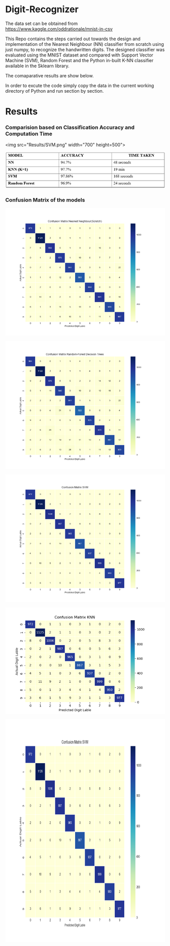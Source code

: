 # Digit-Recognizer

The data set can be obtained from https://www.kaggle.com/oddrationale/mnist-in-csv

This Repo contains the steps carried out towards  the design and  implementation of the Nearest Neighbour (NN) classifier from scratch using just numpy, to recognize the handwritten digits. The designed classifier was evaluated using the MNIST dataset and compared with Support Vector Machine (SVM), Random Forest and the Python in-built K-NN classifier available in the Sklearn library.

The comaparative results are show below.

In order to excute the code simply copy the data in the current working directory of Python and run section by section.

# Results

### Comparision based on Classification Accuracy and Computation Time

<img src="Results/SVM.png" width="700" height=500">

![](Results/ctable.PNG)

### Confusion Matrix of the models

![](Results/NN(scratch).png)

![](Results/Random%20Forest.png)

![](Results/SVM.png)

![](Results/KNN.png)

<img src="Results/SVM.png" width="700" height="700">
